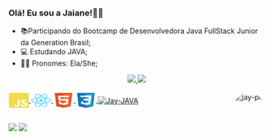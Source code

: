 
 ### Olá! Eu sou a Jaiane!👋🏻
<div>
  <ul>
    <li>
     📚Participando do Bootcamp de Desenvolvedora Java FullStack Junior da Generation Brasil; 
    </li>
    <li>
      💻 Estudando JAVA;
    </li>  
    <li>
      👩🏻 Pronomes: Ela/She;
    </li>
  </ul>
 </div>
 <div align="center">
  <a href="https://github.com/jaianeoliv">
  <img height="150em" src="https://github-readme-stats.vercel.app/api?username=jaianeoliv&show_icons=true&theme=dracula&include_all_commits=true&count_private=true"/>
  <img height="150em" src="https://github-readme-stats.vercel.app/api/top-langs/?username=jaianeoliv&layout=compact&langs_count=7&theme=dracula"/>
</div>
 
  <div style="display: inline_block"><br>
  <img align="center" alt="Jay-Js" height="30" width="40" src="https://raw.githubusercontent.com/devicons/devicon/master/icons/javascript/javascript-plain.svg">
  <img align="center" alt="Jay-React" height="30" width="40" src="https://raw.githubusercontent.com/devicons/devicon/master/icons/react/react-original.svg">
  <img align="center" alt="Jay-HTML" height="30" width="40" src="https://raw.githubusercontent.com/devicons/devicon/master/icons/html5/html5-original.svg">
  <img align="center" alt="Jay-CSS" height="30" width="40" src="https://raw.githubusercontent.com/devicons/devicon/master/icons/css3/css3-original.svg">
  <img align="center" alt="Jay-JAVA" height="30" width="40" src="https://cdn.jsdelivr.net/gh/devicons/devicon/icons/java/java-original.svg">
  <img align="right" alt="jay-pic" height="150" style="border-radius:50px;" src="https://cdn.discordapp.com/attachments/942563992751202314/968263390730539058/output-onlinegiftools.gif">    
  </div>

 ##
 <div>
  
  <a href = "mailto:jaiane.liv02@gmail.com"><img src="https://img.shields.io/badge/Gmail-D14836?style=for-the-badge&logo=gmail&logoColor=white" target="_blank"></a>
  <a href="https://www.linkedin.com/in/jaiane-oliveira-8a94a2231" target="_blank"><img src="https://img.shields.io/badge/-LinkedIn-%230077B5?style=for-the-badge&logo=linkedin&logoColor=white" target="_blank"></a> 
  
        
